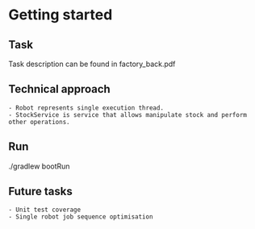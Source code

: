 # Getting started

## Task

Task description can be found in factory_back.pdf

## Technical approach

    - Robot represents single execution thread.
    - StockService is service that allows manipulate stock and perform other operations.

## Run

./gradlew bootRun

## Future tasks

    - Unit test coverage
    - Single robot job sequence optimisation
